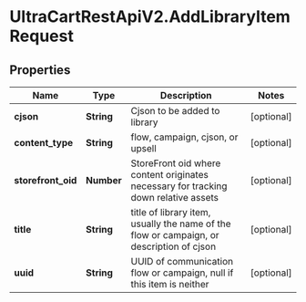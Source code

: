 # UltraCartRestApiV2.AddLibraryItemRequest

## Properties
Name | Type | Description | Notes
------------ | ------------- | ------------- | -------------
**cjson** | **String** | Cjson to be added to library | [optional] 
**content_type** | **String** | flow, campaign, cjson, or upsell | [optional] 
**storefront_oid** | **Number** | StoreFront oid where content originates necessary for tracking down relative assets | [optional] 
**title** | **String** | title of library item, usually the name of the flow or campaign, or description of cjson | [optional] 
**uuid** | **String** | UUID of communication flow or campaign, null if this item is neither | [optional] 


